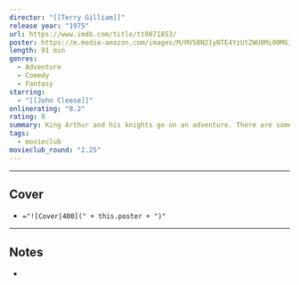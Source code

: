 ```yaml
---
director: "[[Terry Gilliam]]"
release year: "1975"
url: https://www.imdb.com/title/tt0071853/
poster: https://m.media-amazon.com/images/M/MV5BN2IyNTE4YzUtZWU0Mi00MGIwLTgyMmQtMzQ4YzQxYWNlYWE2XkEyXkFqcGdeQXVyNjU0OTQ0OTY@._V1_SX300.jpg
length: 91 min
genres:
  - Adventure
  - Comedy
  - Fantasy
starring:
  - "[[John Cleese]]"
onlinerating: "8.2"
rating: 0
summary: King Arthur and his knights go on an adventure. There are some coconuts.
tags:
  - movieclub
movieclub_round: "2.25"
---
```



---
## Cover

- `="![Cover|400](" + this.poster + ")"`

---
## Notes
- 
